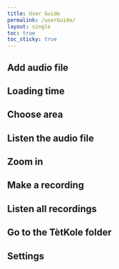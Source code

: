 ```yaml
---
title: User Guide
permalink: /userGuide/
layout: single
toc: true
toc_sticky: true
---
```


## Add audio file

## Loading time

## Choose area

## Listen the audio file

## Zoom in

## Make a recording

## Listen all recordings

## Go to the TètKole folder

## Settings